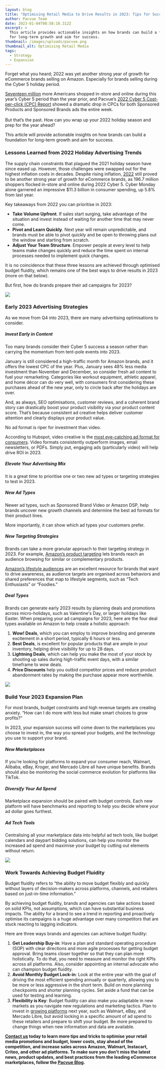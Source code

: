 ```yaml
---
layout: blog
title: "Optimising Retail Media to Drive Results in 2023: Tips for Success"
author: Pacvue Team
date: 2023-01-04T08:58:18.312Z
excerpt: >
  This article provides actionable insights on how brands can build a foundation
  for long-term growth and aim for success. 
thumbnail: /images/uploads/pacvue.png
thumbnail_alt: Optimising Retail Media
tags:
  - Strategy
  - Expansion
---
```

<!--StartFragment-->

Forget what you heard; 2022 was yet another strong year of growth for eCommerce brands selling on Amazon. Especially for brands selling during the Cyber 5 holiday period.

[Seventeen million](https://nrf.com/media-center/press-releases/record-1967-million-consumers-shop-over-thanksgiving-holiday-weekend) more Americans shopped in-store and online during this year’s Cyber 5 period than the year prior, and Pacvue’s [2022 Cyber 5 Cost-per-click (CPC) Report](https://www.pacvue.com/report/2022-cyber-5-cpc-report) showed a dramatic drop in CPCs for both Sponsored Products and Sponsored Brands ads the entire week.\
\
But that’s the past. How can you wrap up your 2022 holiday season and prep for the year ahead?

This article will provide actionable insights on how brands can build a foundation for long-term growth and aim for success. 

### Lessons Learned from 2022 Holiday Advertising Trends 

The supply chain constraints that plagued the 2021 holiday season have since eased up. However, those challenges were swapped out for the highest inflation costs in decades. Despite rising inflation, [2022](https://www.pacvue.com/report/2022-cyber-5-cpc-report) still proved to be another strong year of growth for eCommerce brands, as 196.7 million shoppers flocked in-store and online during 2022 Cyber 5. Cyber Monday alone garnered an impressive $11.3 billion in consumer spending, up 5.8% from last year.  

Key takeaways from 2022 you can prioritise in 2023:

* **Take Volume Upfront**. If sales start surging, take advantage of the situation and invest instead of waiting for another time that may never come. 
* **Pivot and Learn Quickly**. Next year will remain unpredictable, and brands must be able to pivot quickly and be open to throwing plans out the window and starting from scratch. 
* **Adjust Your Team Structure**. Empower people at every level to help teams make changes quickly and reduce the time spent on internal processes needed to implement quick changes.

It is no coincidence that these three lessons are achieved through optimised budget fluidity, which remains one of the best ways to drive results in 2023 (more on that below).

But first, how do brands prepare their ad campaigns for 2023?

![](/images/uploads/untitled-design-2023-01-04t092355.493.png)

### Early 2023 Advertising Strategies

As we move from Q4 into 2023, there are many advertising optimisations to consider.

##### Invest Early in Content

Too many brands consider their Cyber 5 success a season rather than carrying the momentum from tent-pole events into 2023.

January is still considered a high-traffic month for Amazon brands, and it offers the lowest CPC of the year. Plus, January sees 48% less media investment than November and December, so consider fresh ad content to fuel your remarketing. Categories like workout equipment, athletic apparel, and home décor can do very well, with consumers first considering these purchases ahead of the new year, only to circle back after the holidays are over.

And, as always, SEO optimisations, customer reviews, and a coherent brand story can drastically boost your product visibility via your product content score. That’s because consistent ad creative helps deliver customer attention and clearly displays your product value.

No ad format is riper for investment than video. 

According to Hubspot, video creative is the [most eye-catching ad format for consumers](https://blog.hubspot.com/marketing/content-trends-preferences). Video formats consistently outperform images, email newsletters, or PDFs. Simply put, engaging ads (particularly video) will help drive ROI in 2023.

##### Elevate Your Advertising Mix

It is a great time to prioritise one or two new ad types or targeting strategies to test in 2023. 

##### **New Ad Types**

Newer ad types, such as Sponsored Brand Video or Amazon DSP, help brands uncover new growth channels and determine the best ad formats for their product lines. 

More importantly, it can show which ad types your customers prefer.

##### **New Targeting Strategies**

Brands can take a more granular approach to their targeting strategy in 2023. For example, [Amazon’s product targeting](https://advertising.amazon.com/blog/reach-relevant-audiences-with-product-targeting) lets brands reach an audience browsing for similar or complementary products.

[Amazon’s lifestyle audiences](https://advertising.amazon.com/resources/whats-new/sponsored-display-amazon-audiences) are an excellent resource for brands that want to drive awareness, as audience targets are organised across behaviors and shared preferences that map to lifestyle segments, such as “Tech Enthusiasts” or “Foodies.”  

##### **Deal Types** 

Brands can generate early 2023 results by planning deals and promotions across micro-holidays, such as Valentine's Day, or larger holidays like Easter. When preparing your ad campaigns for 2023, here are the four deal types available on Amazon to help create a holistic approach:

1. **Wow! Deals**, which you can employ to improve branding and generate excitement in a short period, typically 6 hours or less. 
2. **Best Deals**, is excellent for popular products that are ample in your inventory, helping drive visibility for up to 28 days. 
3. **Lightning Deals**, which can help you make the most of your stock by shooting up sales during high-traffic event days, with a similar timeframe to wow deals.
4. **Price Discounts** help you outbid competitor prices and reduce product abandonment rates by making the purchase appear more worthwhile.  

![](/images/uploads/untitled-design-2023-01-04t092450.801.png)

### Build Your 2023 Expansion Plan

For most brands, budget constraints and high revenue targets are creating anxiety. “How can I do more with less but make smart choices to grow profits?”

In 2023, your expansion success will come down to the marketplaces you choose to invest in, the way you spread your budgets, and the technology you use to support your brand.

##### **New Marketplaces**

If you’re looking for platforms to expand your consumer reach, Walmart, Alibaba, eBay, Kroger, and Mercado Libre all have unique benefits. Brands should also be monitoring the social commerce evolution for platforms like TikTok.

##### **Diversify Your Ad Spend**

Marketplace expansion should be paired with budget controls. Each new platform will have benchmarks and reporting to help you decide where your ad dollar goes furthest.

##### **Ad Tech Tools**

Centralising all your marketplace data into helpful ad tech tools, like budget calendars and daypart bidding solutions, can help you monitor the increased ad spend and maximise your budget by cutting out elements without return.

![](/images/uploads/untitled-design-2023-01-04t092618.796.png)

### Work Towards Achieving Budget Fluidity 

Budget fluidity refers to “the ability to move budget flexibly and quickly without layers of decision-makers across platforms, channels, and retailers based on just-in-time information.”  

By achieving budget fluidity, brands and agencies can take actions based on solid KPIs, not assumptions, which can have substantial business impacts. The ability for a brand to see a trend in reporting and proactively optimise its campaigns is a huge advantage over many competitors that are stuck reacting to lagging indicators. 

Here are three ways brands and agencies can achieve budget fluidity:  

1. **Get Leadership Buy-in**: Have a plan and standard operating procedure (SOP) with clear directions and more agile processes for getting budget approval. Bring teams closer together so that they can plan more holistically. To do that, you need to measure and monitor the right KPIs across all platforms. Also, consider appointing an internal advocate who can champion budget fluidity.  
2. **Avoid Monthly Budget Lock-in**: Look at the entire year with the goal of driving the most efficient spending annually or quarterly, allowing you to be more or less aggressive in the short term. Build on more planning checkpoints and shorter planning cycles. Set aside a fund that can be used for testing and learning. 
3. **Flexibility is Key**: Budget fluidity can also make you adaptable in new markets as you navigate new regulations and marketing tactics. Plan to invest in [growing platforms](https://www.webinterpret.com/us/blog/top-online-marketplaces/) next year, such as Walmart, eBay, and Mercado Libre, but avoid locking in a specific amount of ad spend to these retailers and prepare to shift your budget. Be more prepared to change things when new information and data are available. 

**[Contact us](https://www.pacvue.com/demo) today to learn more tips and tricks to optimise your retail media promotions and budget, lower costs, stay ahead of the competition, and increase sales across Amazon, Walmart, Instacart, Criteo, and other ad platforms. To make sure you don't miss the latest news, product updates, and best practices from the leading eCommerce marketplaces, follow the [Pacvue Blog](https://www.pacvue.com/discover/blog).**

<!--EndFragment-->